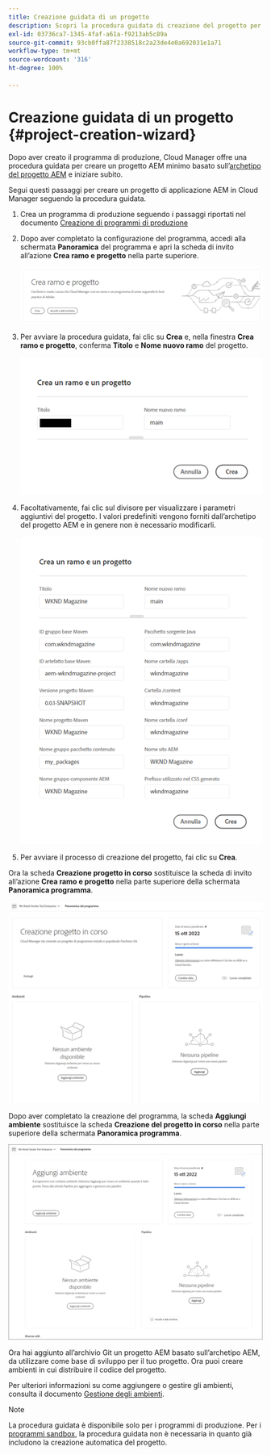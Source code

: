 ```yaml
---
title: Creazione guidata di un progetto
description: Scopri la procedura guidata di creazione del progetto per velocizzare la configurazione del tuo progetto dopo aver creato il programma di produzione.
exl-id: 03736ca7-1345-4faf-a61a-f9213ab5c89a
source-git-commit: 93cb0ffa87f2338518c2a23de4e0a692031e1a71
workflow-type: tm+mt
source-wordcount: '316'
ht-degree: 100%

---
```


# Creazione guidata di un progetto {#project-creation-wizard}

Dopo aver creato il programma di produzione, Cloud Manager offre una procedura guidata per creare un progetto AEM minimo basato sull’[archetipo del progetto AEM](https://experienceleague.adobe.com/docs/experience-manager-core-components/using/developing/archetype/overview.html?lang=it) e iniziare subito.

Segui questi passaggi per creare un progetto di applicazione AEM in Cloud Manager seguendo la procedura guidata.

1. Crea un programma di produzione seguendo i passaggi riportati nel documento [Creazione di programmi di produzione](creating-production-programs.md)

1. Dopo aver completato la configurazione del programma, accedi alla schermata **Panoramica** del programma e apri la scheda di invito all’azione **Crea ramo e progetto** nella parte superiore.

   ![Invito all’azione della procedura guidata](assets/create-wizard1.png)

1. Per avviare la procedura guidata, fai clic su **Crea** e, nella finestra **Crea ramo e progetto**, conferma **Titolo** e **Nome nuovo ramo** del progetto.

   ![Crea ramo e progetto](assets/create-wizard2.png)

1. Facoltativamente, fai clic sul divisore per visualizzare i parametri aggiuntivi del progetto. I valori predefiniti vengono forniti dall’archetipo del progetto AEM e in genere non è necessario modificarli.

   ![Parametri aggiuntivi del progetto](assets/create-wizard5.png)

1. Per avviare il processo di creazione del progetto, fai clic su **Crea**.


Ora la scheda **Creazione progetto in corso** sostituisce la scheda di invito all’azione **Crea ramo e progetto** nella parte superiore della schermata **Panoramica programma**.

![Creazione del progetto in corso](assets/create-wizard3.png)

Dopo aver completato la creazione del programma, la scheda **Aggiungi ambiente** sostituisce la scheda **Creazione del progetto in corso** nella parte superiore della schermata **Panoramica programma**.

![Aggiungi ambiente](assets/create-wizard4.png)

Ora hai aggiunto all’archivio Git un progetto AEM basato sull’archetipo AEM, da utilizzare come base di sviluppo per il tuo progetto. Ora puoi creare ambienti in cui distribuire il codice del progetto.

Per ulteriori informazioni su come aggiungere o gestire gli ambienti, consulta il documento [Gestione degli ambienti](/help/implementing/cloud-manager/manage-environments.md).

>[!NOTE]
>
>La procedura guidata è disponibile solo per i programmi di produzione. Per i [programmi sandbox](introduction-sandbox-programs.md#auto-creation), la procedura guidata non è necessaria in quanto già includono la creazione automatica del progetto.